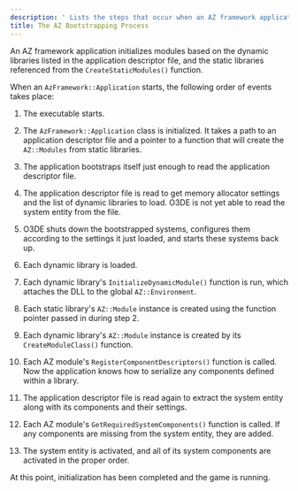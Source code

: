 ```yaml
---
description: ' Lists the steps that occur when an AZ framework application initializes. '
title: The AZ Bootstrapping Process
---
```


An AZ framework application initializes modules based on the dynamic libraries listed in the application descriptor file, and the static libraries referenced from the `CreateStaticModules()` function.

 When an `AzFramework::Application` starts, the following order of events takes place:

1.  The executable starts.

1.  The `AzFramework::Application` class is initialized. It takes a path to an application descriptor file and a pointer to a function that will create the `AZ::Modules` from static libraries.

1.  The application bootstraps itself just enough to read the application descriptor file.

1.  The application descriptor file is read to get memory allocator settings and the list of dynamic libraries to load. O3DE is not yet able to read the system entity from the file.

1.  O3DE shuts down the bootstrapped systems, configures them according to the settings it just loaded, and starts these systems back up.

1.  Each dynamic library is loaded.

1.  Each dynamic library's `InitializeDynamicModule()` function is run, which attaches the DLL to the global `AZ::Environment`.

1.  Each static library's `AZ::Module` instance is created using the function pointer passed in during step 2.

1.  Each dynamic library's `AZ::Module` instance is created by its `CreateModuleClass()` function.

1.  Each AZ module's `RegisterComponentDescriptors()` function is called. Now the application knows how to serialize any components defined within a library.

1.  The application descriptor file is read again to extract the system entity along with its components and their settings.

1.  Each AZ module's `GetRequiredSystemComponents()` function is called. If any components are missing from the system entity, they are added.

1.  The system entity is activated, and all of its system components are activated in the proper order.

 At this point, initialization has been completed and the game is running.
